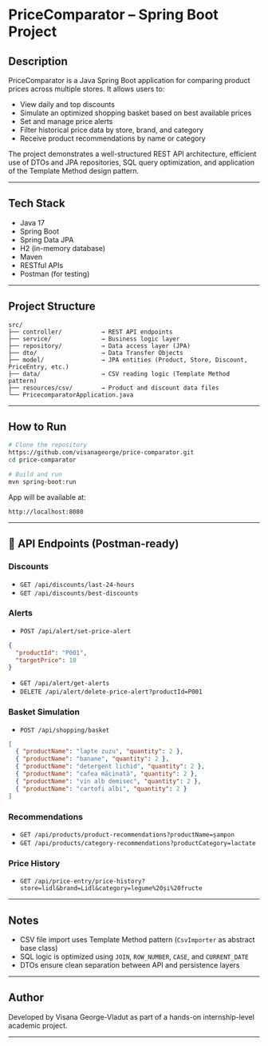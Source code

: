 # PriceComparator – Spring Boot Project

## Description
PriceComparator is a Java Spring Boot application for comparing product prices across multiple stores. It allows users to:
- View daily and top discounts
- Simulate an optimized shopping basket based on best available prices
- Set and manage price alerts
- Filter historical price data by store, brand, and category
- Receive product recommendations by name or category

The project demonstrates a well-structured REST API architecture, efficient use of DTOs and JPA repositories, SQL query optimization, and application of the Template Method design pattern.

---

## Tech Stack
- Java 17
- Spring Boot
- Spring Data JPA
- H2 (in-memory database)
- Maven
- RESTful APIs
- Postman (for testing)

---

## Project Structure
```text
src/
├── controller/           → REST API endpoints
├── service/              → Business logic layer
├── repository/           → Data access layer (JPA)
├── dto/                  → Data Transfer Objects
├── model/                → JPA entities (Product, Store, Discount, PriceEntry, etc.)
├── data/                 → CSV reading logic (Template Method pattern)
├── resources/csv/        → Product and discount data files
└── PricecomparatorApplication.java
```

---

## How to Run
```bash
# Clone the repository
https://github.com/visanageorge/price-comparator.git
cd price-comparator

# Build and run
mvn spring-boot:run
```
App will be available at:
```
http://localhost:8080
```

---

## 🔗 API Endpoints (Postman-ready)

### Discounts
- `GET /api/discounts/last-24-hours`
- `GET /api/discounts/best-discounts`

### Alerts
- `POST /api/alert/set-price-alert`
```json
{
  "productId": "P001",
  "targetPrice": 10
}
```
- `GET /api/alert/get-alerts`
- `DELETE /api/alert/delete-price-alert?productId=P001`

### Basket Simulation
- `POST /api/shopping/basket`
```json
[
  { "productName": "lapte zuzu", "quantity": 2 },
  { "productName": "banane", "quantity": 2 },
  { "productName": "detergent lichid", "quantity": 2 },
  { "productName": "cafea măcinată", "quantity": 2 },
  { "productName": "vin alb demisec", "quantity": 2 },
  { "productName": "cartofi albi", "quantity": 2 }
]
```

### Recommendations
- `GET /api/products/product-recommendations?productName=șampon`
- `GET /api/products/category-recommendations?productCategory=lactate`

### Price History
- `GET /api/price-entry/price-history?store=lidl&brand=Lidl&category=legume%20și%20fructe`

---

## Notes
- CSV file import uses Template Method pattern (`CsvImporter` as abstract base class)
- SQL logic is optimized using `JOIN`, `ROW_NUMBER`, `CASE`, and `CURRENT_DATE`
- DTOs ensure clean separation between API and persistence layers

---

## Author
Developed by Visana George-Vladut as part of a hands-on internship-level academic project.

---

